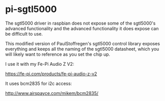 # pi-sgtl5000


The sgtl5000 driver in raspbian does not expose some of the sgtl5000's advanced functionality and the advanced functionality it does expose can be difficult to use.

This modified version of PaulStoffregen's sgtl5000 control library exposes everything and keeps all the naming of the sgtl5000 datasheet, which you will likely want to reference as you set the chip up.

I use it with my Fe-Pi Audio Z V2:

https://fe-pi.com/products/fe-pi-audio-z-v2

It uses bcm2835 for i2c access:

http://www.airspayce.com/mikem/bcm2835/
